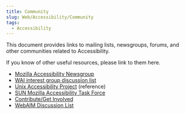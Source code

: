 ```yaml
---
title: Community
slug: Web/Accessibility/Community
tags:
  - Accessibility
---
```

This document provides links to mailing lists, newsgroups, forums, and other communities related to Accessibility.

If you know of other useful resources, please link to them here.

- <a class="link-news" href="news://news.mozilla.org/netscape.public.mozilla.accessibility">Mozilla Accessibility Newsgroup</a>
- [WAI interest group discussion list](https://www.w3.org/WAI/IG/)
- [Unix Accessibility Project](https://www.mozilla.org/projects/ui/accessibility/unix) (reference)
- [SUN Mozilla Accessibility Task Force](https://website-archive.mozilla.org/www.mozilla.org/access/access/resources)
- [Contribute/Get Involved](https://wiki.mozilla.org/Accessibility/Contribute)
- [WebAIM Discussion List](https://list.webaim.org/mailman/listinfo/webaim-forum/)
